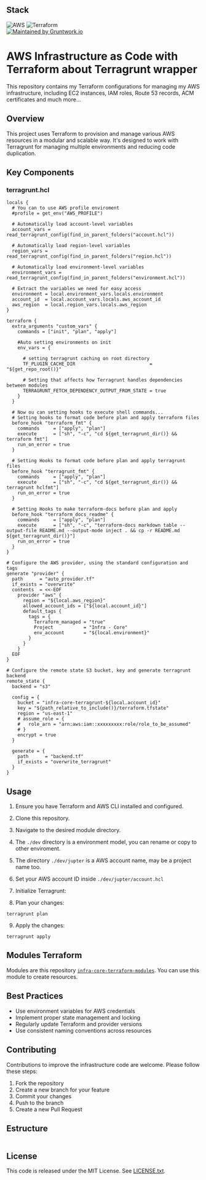 ## Stack
![AWS](https://img.shields.io/badge/AWS-%23FF9900.svg?style=for-the-badge&logo=amazon-aws&logoColor=white) 
![Terraform](https://img.shields.io/badge/terraform-%235835CC.svg?style=for-the-badge&logo=terraform&logoColor=white)
<br>
[![Maintained by Gruntwork.io](https://img.shields.io/badge/maintained%20by-gruntwork.io-%235849a6.svg)](https://gruntwork.io/?ref=repo_terragrunt)


# AWS Infrastructure as Code with Terraform about Terragrunt wrapper

This repository contains my Terraform configurations for managing my AWS infrastructure, including EC2 instances, IAM roles, Route 53 records, ACM certificates and much more...

## Overview

This project uses Terraform to provision and manage various AWS resources in a modular and scalable way. It's designed to work with Terragrunt for managing multiple environments and reducing code duplication.

## Key Components

### terragrunt.hcl

```hcl
locals {
  # You can to use AWS profile enviroment 
  #profile = get_env("AWS_PROFILE")

  # Automatically load account-level variables
  account_vars = read_terragrunt_config(find_in_parent_folders("account.hcl"))

  # Automatically load region-level variables
  region_vars = read_terragrunt_config(find_in_parent_folders("region.hcl"))

  # Automatically load environment-level variables
  environment_vars = read_terragrunt_config(find_in_parent_folders("environment.hcl"))

  # Extract the variables we need for easy access
  environment = local.environment_vars.locals.environment
  account_id  = local.account_vars.locals.aws_account_id
  aws_region  = local.region_vars.locals.aws_region
}

terraform {
  extra_arguments "custom_vars" {
    commands = ["init", "plan", "apply"]

    #Auto setting environments on init 
    env_vars = {
      
      # setting terragrunt caching on root directory
      TF_PLUGIN_CACHE_DIR                           = "${get_repo_root()}"
      
      # Setting that affects how Terragrunt handles dependencies between modules
      TERRAGRUNT_FETCH_DEPENDENCY_OUTPUT_FROM_STATE = true
    }
  }

  # Now ou can setting hooks to execute shell commands... 
  # Setting hooks to format code before plan and apply terraform files
  before_hook "terraform_fmt" {
    commands     = ["apply", "plan"]
    execute      = ["sh", "-c", "cd ${get_terragrunt_dir()} && terraform fmt"]
    run_on_error = true
  }

  # Setting Hooks to format code before plan and apply terragrunt files
  before_hook "terragrunt_fmt" {
    commands     = ["apply", "plan"]
    execute      = ["sh", "-c", "cd ${get_terragrunt_dir()} && terragrunt hclfmt"]
    run_on_error = true
  }

  # Setting Hooks to make terraform-docs before plan and apply
  before_hook "terraform_docs_readme" {
    commands     = ["apply", "plan"]
    execute      = ["sh", "-c", "terraform-docs markdown table --output-file README.md --output-mode inject . && cp -r README.md ${get_terragrunt_dir()}"]
    run_on_error = true
  }
}

# Configure the AWS provider, using the standard configuration and tags
generate "provider" {
  path      = "auto_provider.tf"
  if_exists = "overwrite"
  contents  = <<-EOF
    provider "aws" {
      region = "${local.aws_region}"
      allowed_account_ids = ["${local.account_id}"]
      default_tags {
        tags = {
          Terraform_managed = "true"
          Project           = "Infra - Core"
          env_account       = "${local.environment}"
        }
      }
    }
  EOF
}

# Configure the remote state S3 bucket, key and generate terragrunt backend
remote_state {
  backend = "s3"

  config = {
    bucket = "infra-core-terragrunt-${local.account_id}"
    key = "${path_relative_to_include()}/terraform.tfstate"
    region = "us-east-1"
    # assume_role = {
    #   role_arn = "arn:aws:iam::xxxxxxxxx:role/role_to_be_assumed"
    # }
    encrypt = true
  }

  generate = {
    path      = "backend.tf"
    if_exists = "overwrite_terragrunt"
  }
}

```

## Usage

1. Ensure you have Terraform and AWS CLI installed and configured.
2. Clone this repository.
3. Navigate to the desired module directory.
4. The `./dev` directory is a environment model, you can rename or copy to other enviroment.
5. The directory `./dev/jupter` is a AWS account name, may be a project name too.
6. Set your AWS account ID inside `./dev/jupter/account.hcl`
7. Initialize Terragrunt:

8. Plan your changes:
```
terragrunt plan
```
9. Apply the changes:
```
terragrunt apply
```

## Modules Terraform

Modules are this repository [``infra-core-terraform-modules``](https://github.com/davidlimacardoso/infra-core-terraform-modules). You can use this module to create resources.


## Best Practices

- Use environment variables for AWS credentials
- Implement proper state management and locking
- Regularly update Terraform and provider versions
- Use consistent naming conventions across resources

## Contributing

Contributions to improve the infrastructure code are welcome. Please follow these steps:

1. Fork the repository
2. Create a new branch for your feature
3. Commit your changes
4. Push to the branch
5. Create a new Pull Request

## Estructure
````

````

## License

This code is released under the MIT License. See [LICENSE.txt](LICENSE.txt).